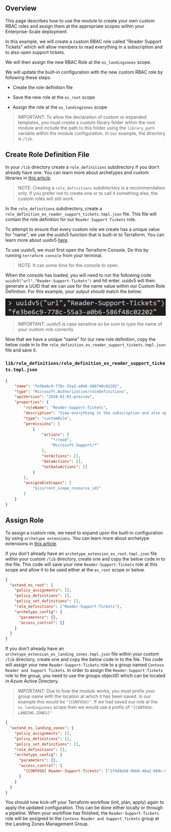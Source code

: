 ## Overview

This page describes how to use the module to create your own custom RBAC roles and assign them at the appropriate scopes within your Enterprise-Scale deployment.

In this example, we will create a custom RBAC role called "Reader Support Tickets" which will allow members to read everything in a subscription and to also open support tickets.

We will then assign the new RBAC Role at the `es_landingzones` scope.

We will update the built-in configuration with the new custom RBAC role by following these steps:

- Create the role definition file 

- Save the new role at the `es_root` scope

- Assign the role at the `es_landingzones` scope

>IMPORTANT: To allow the declaration of custom or expanded templates, you must create a custom library folder within the root module and include the path to this folder using the `library_path` variable within the module configuration. In our example, the directory is `/lib`.

## Create Role Definition File

In your `/lib` directory create a `role_definitions` subdirectory if you don't already have one. You can learn more about archetypes and custom libraries in [this article](https://github.com/Azure/terraform-azurerm-caf-enterprise-scale/wiki/%5BUser-Guide%5D-Archetype-Definitions).

>NOTE: Creating a `role_definitions` subdirectory is a recommendation only. If you prefer not to create one or to call it something else, the custom roles will still work.

In the `role_definitions` subdirectory, create a `role_definition_es_reader_support_tickets.tmpl.json` file. This file will contain the role definition for our `Reader Support Tickets` role. 

To attempt to ensure that every custom role we create has a unique value for "name", we use the uuidv5 function that is built-in to Terraform. You can learn more about uuidv5 [here](https://www.terraform.io/language/functions/uuidv5).

To use uuidv5, we must first open the Terraform Console. Do this by running `terraform console` from your terminal.

>NOTE: It can some time for the console to open.

When the console has loaded, you will need to run the following code `uuidv5("url","Reader-Support-Tickets")` and hit enter. uuidv5 will then generate a UUID that we can use for the name value within our Custom Role Definition. For this example, your output should match the below:

![Create-and-Assign-Custom-RBAC-Roles-uuidv5-01](./media/examples-create-and-assign-custom-rbac-roles-uuidv5_01.png)

>IMPORTANT: uuidv5 is case sensitive so be sure to type the name of your custom role correctly

Now that we have a unique "name" for our new role definition, copy the below code in to the `role_definition_es_reader_support_tickets.tmpl.json` file and save it.

### `lib/role_definitions/role_definition_es_reader_support_tickets.tmpl.json`

```json
{
    "name": "fe3be6c9-778c-55a3-a0b6-586f48c02202",
    "type": "Microsoft.Authorization/roleDefinitions",
    "apiVersion": "2018-01-01-preview",
    "properties": {
        "roleName": "Reader-Support-Tickets",
        "description": "View everything in the subscription and also open support tickets.",
        "type": "customRole",
        "permissions": [
            {
                "actions": [
                    "*/read",
                    "Microsoft.Support/*"
                ],
                "notActions": [],
                "dataActions": [],
                "notDataActions": []
            }
        ],
        "assignableScopes": [
            "${current_scope_resource_id}"
        ]
    }
}
```

## Assign Role

To assign a custom role, we need to expand upon the built-in configuration by using `archetype extensions`. 
You can learn more about archetype extensions in [this article](https://github.com/Azure/terraform-azurerm-caf-enterprise-scale/wiki/%5BExamples%5D-Expand-Built-in-Archetype-Definitions).

If you don't already have an `archetype_extension_es_root.tmpl.json` file within your custom `/lib` directory, create one and copy the below code in to the file. 
This code will save your new `Reader-Support-Tickets` role at this scope and allow it to be used either at the `es_root` scope or below.

```json
{
  "extend_es_root": {
    "policy_assignments": [],
    "policy_definitions": [],
    "policy_set_definitions": [],
    "role_definitions": ["Reader-Support-Tickets"],
    "archetype_config": {
      "parameters": {},
      "access_control": {}
    }
  }
}
```

If you don't already have an `archetype_extension_es_landing_zones.tmpl.json` file within your custom `/lib` directory, create one and copy the below code in to the file. 
This code will assign your new `Reader-Support-Tickets` role to a group named `Contoso Reader and Support Tickets`.
In order to assign the `Reader-Support-Tickets` role to the group, you need to use the groups objectID which can be located in Azure Active Directory.

>IMPORTANT: Due to how the module works, you must prefix your group name with the location at which it has been saved. In our example this would be `"[CONTOSO]"`.
If we had saved our role at the `es_landingzones` scope then we would use a prefix of `"[CONTOSO-LANDING-ZONES]"`

```json
{
  "extend_es_landing_zones": {
    "policy_assignments": [],
    "policy_definitions": [],
    "policy_set_definitions": [],
    "role_definitions": [],
    "archetype_config": {
      "parameters": {},
      "access_control": {
        "[CONTOSO] Reader-Support-Tickets": ["2f449a58-06b8-48a2-b60c-9107be0ca878"]
      }
    }
  }
}
```

You should now kick-off your Terraform workflow (init, plan, apply) again to apply the updated configuration. This can be done either locally or through a pipeline. 
When your workflow has finished, the `Reader-Support-Tickets` role will be assigned to the `Contoso Reader and Support Tickets` group at the Landing Zones Management Group.
